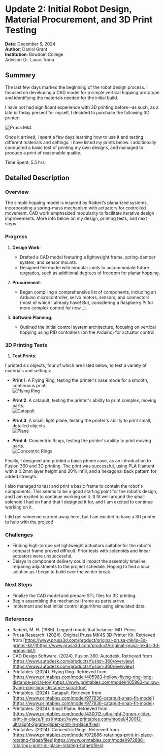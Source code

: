 # Update 2: Initial Robot Design, Material Procurement, and 3D Print Testing

**Date**: December 5, 2024  
**Author**: Daniel Grant  
**Institution**: Bowdoin College  
Advisor: Dr. Laura Toma

## Summary  
The last few days marked the beginning of the robot design process. I focused on developing a CAD model for a simple vertical hopping prototype and identifying the materials needed for the initial build. 

I have not had significant experience with 3D printing before--as such, as a late birthday present for myself, I decided to purchase the following 3D printer:

![Prusa Mk4](https://www.prusa3d.com/product/original-prusa-mk4s-3d-printer-kit/)

Once it arrived, I spent a few days learning how to use it and testing different materials and settings. I have listed my prints below. I additionally conducted a basic test of printing my own designs, and managed to produce a print of reasonable quality.

Time Spent: 5.5 hrs


## Detailed Description  

### Overview  
The simple hopping model is inspired by Raibert’s planarized systems, incorporating a spring-mass mechanism with actuators for controlled movement. CAD work emphasized modularity to facilitate iterative design improvements. More info below on my design, printing tests, and next steps.

### Progress  

1. **Design Work**:  
   - Drafted a CAD model featuring a lightweight frame, spring-damper system, and sensor mounts.  
   - Designed the model with modular joints to accommodate future upgrades, such as additional degrees of freedom for planar hopping.  

2. **Procurement**:  
   - Began compiling a comprehensive list of components, including an Arduino microcontroller, servo motors, sensors, and connectors (most of which I already have! But, considering a Raspberry Pi for more complex control for now...).

3. **Software Planning**:  
   - Outlined the initial control system architecture, focusing on vertical hopping using PID controllers (on the Arduino) for actuator control.

### 3D Printing Tests

1. **Test Prints**:  

I printed six objects, four of which are listed below, to test a variety of materials and settings:

- **Print 1**: A Flying Ring, testing the printer's vase mode for a smooth, continuous print.  
  ![Flying Ring](https://www.printables.com/model/405983-hollow-flying-ring-long-distance-spiral-toy)  
 
- **Print 2**: A catapult, testing the printer's ability to print complex, moving parts.  
  ![Catapult](https://www.printables.com/model/977936-catapult-snap-fit-model)

- **Print 3**: A small, light plane, testing the printer's ability to print small, detailed objects.                       
  ![Plane](https://www.printables.com/model/430012-ultralight-2gram-glider-print-in-place/files)

- **Print 4**: Concentric Rings, testing the printer's ability to print moving parts.  
![Concentric Rings](https://www.printables.com/model/972886-rotarings-print-in-place-rotating-fidget/files)

Finally, I designed and printed a basic phone case, as an introduction to Fusion 360 and 3D printing. The print was successful, using PLA filament with a 0.2mm layer height and 20% infill, and a hexagonal back pattern for added strength.

I also managed to test and print a basic frame to contain the robot's components. This seems to be a good starting point for the robot's design, and I am excited to continue working on it. It fit well around the small solenoid I had on hand that I designed it for, and I am excited to continue working on it.

I did get someone carried away here, but I am excited to have a 3D printer to help with the project!

### Challenges  
- Finding high-torque yet lightweight actuators suitable for the robot's compact frame proved difficult. Prior tests with solenoids and linear actuators were unsuccessful.
- Delays in component delivery could impact the assembly timeline, requiring adjustments to the project schedule. Hoping to find a local solution as I begin to build over the winter break.

### Next Steps  
- Finalize the CAD model and prepare STL files for 3D printing.  
- Begin assembling the mechanical frame as parts arrive.  
- Implement and test initial control algorithms using simulated data. 

### References 

- Raibert, M. H. (1986). Legged robots that balance. MIT Press.
- Prusa Research. (2024). Original Prusa MK4S 3D Printer Kit. Retrieved from [https://www.prusa3d.com/product/original-prusa-mk4s-3d-printer-kit/](https://www.prusa3d.com/product/original-prusa-mk4s-3d-printer-kit/)
- CAD Design Software. (2024). Fusion 360. Autodesk. Retrieved from [https://www.autodesk.com/products/fusion-360/overview](https://www.autodesk.com/products/fusion-360/overview)
- Printables. (2024). Flying Ring. Retrieved from [https://www.printables.com/model/405983-hollow-flying-ring-long-distance-spiral-toy](https://www.printables.com/model/405983-hollow-flying-ring-long-distance-spiral-toy)
- Printables. (2024). Catapult. Retrieved from [https://www.printables.com/model/977936-catapult-snap-fit-model](https://www.printables.com/model/977936-catapult-snap-fit-model)
- Printables. (2024). Small Plane. Retrieved from [https://www.printables.com/model/430012-ultralight-2gram-glider-print-in-place/files](https://www.printables.com/model/430012-ultralight-2gram-glider-print-in-place/files)
- Printables. (2024). Concentric Rings. Retrieved from [https://www.printables.com/model/972886-rotarings-print-in-place-rotating-fidget/files](https://www.printables.com/model/972886-rotarings-print-in-place-rotating-fidget/files)
